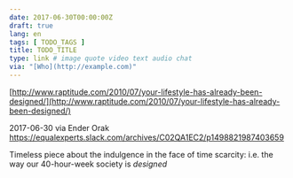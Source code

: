 ```yaml
---
date: 2017-06-30T00:00:00Z
draft: true
lang: en
tags: [ TODO_TAGS ]
title: TODO_TITLE
type: link # image quote video text audio chat
via: "[Who](http://example.com)"
---
```



[http://www.raptitude.com/2010/07/your-lifestyle-has-already-been-designed/](http://www.raptitude.com/2010/07/your-lifestyle-has-already-been-designed/)

2017-06-30 via Ender Orak
https://equalexperts.slack.com/archives/C02QA1EC2/p1498821987403659

Timeless piece about the indulgence in the face of time scarcity: i.e. the way our 40-hour-week society is *designed*
